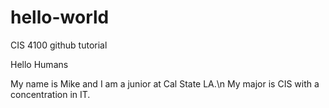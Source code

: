 # hello-world
CIS 4100 github tutorial

Hello Humans

My name is Mike and I am a junior at Cal State LA.\n 
My major is CIS with a concentration in IT. 
